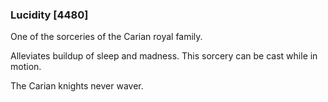 ### Lucidity [4480]

One of the sorceries of the Carian royal family.

Alleviates buildup of sleep and madness. This sorcery can be cast while in motion.

The Carian knights never waver.